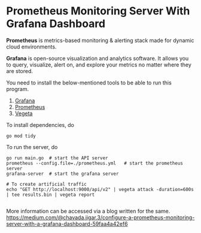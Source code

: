 
# Prometheus Monitoring Server With Grafana Dashboard 

**Prometheus** is metrics-based monitoring & alerting stack made for dynamic cloud environments. 

**Grafana** is open-source visualization and analytics software. It allows you to query, visualize, alert on, and explore your metrics no matter where they are stored.

You need to install the below-mentioned tools to be able to run this program.
1. [Grafana](https://grafana.com/docs/grafana/latest/installation/)
2. [Prometheus](https://prometheus.io/docs/prometheus/latest/installation/)
3. [Vegeta](https://github.com/tsenart/vegeta)

To install dependencies, do
```
go mod tidy
```

To run the server, do
```
go run main.go	# start the API server
prometheus --config.file=./prometheus.yml	# start the prometheus server
grafana-server	# start the grafana server

# To create artificial traffic
echo "GET http://localhost:9000/api/v2" | vegeta attack -duration=600s | tee results.bin | vegeta report


```

More information can be accessed via a blog written for the same.
https://medium.com/@chavada.jigar.3/configure-a-prometheus-monitoring-server-with-a-grafana-dashboard-59faa4a42ef6